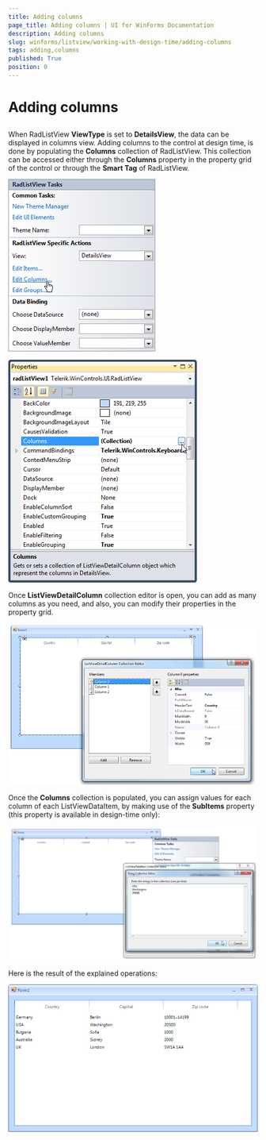 ```yaml
---
title: Adding columns
page_title: Adding columns | UI for WinForms Documentation
description: Adding columns
slug: winforms/listview/working-with-design-time/adding-columns
tags: adding,columns
published: True
position: 0
---
```


# Adding columns



## 

When RadListView __ViewType__ is set to __DetailsView__, the data 
        	can be displayed in columns view. Adding columns to the control at design time, is done by populating the
        	__Columns__ collection of RadListView. This collection can be accessed either 
        	through the __Columns__ property in the property grid of the control or through
        	the __Smart Tag__ of RadListView.
        

![listview-working-with-design-time-adding-columns 001](images/listview-working-with-design-time-adding-columns001.png)

![listview-working-with-design-time-adding-columns 002](images/listview-working-with-design-time-adding-columns002.png)

Once __ListViewDetailColumn__ collection editor is open, you can add as 
        	many columns as you need, and also, you can modify their properties in the property grid.
        

![listview-working-with-design-time-adding-columns 003](images/listview-working-with-design-time-adding-columns003.png)

Once the __Columns__ collection is populated, you can assign values 
        	for each column of each ListViewDataItem, by making use of the __SubItems__ property (this property is available in design-time only):
        

![listview-working-with-design-time-adding-columns 004](images/listview-working-with-design-time-adding-columns004.png)

Here is the result of the explained operations:

![listview-working-with-design-time-adding-columns 005](images/listview-working-with-design-time-adding-columns005.png)
